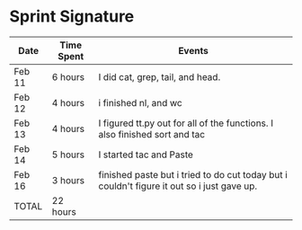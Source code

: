 # Sprint Signature


| Date        | Time Spent | Events
|-------------|------------|--------------------
| Feb 11      | 6 hours    | I did cat, grep, tail, and head.
| Feb 12      | 4 hours    | i finished nl, and wc
| Feb 13      | 4 hours    | I figured tt.py out for all of the functions. I also finished sort and tac
| Feb 14      | 5 hours    | I started tac and Paste
| Feb 16      | 3 hours    | finished paste but i tried to do cut today but i couldn't figure it out so i just gave up.
| TOTAL       | 22 hours   |
